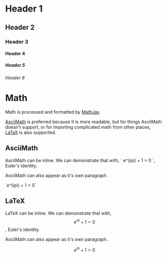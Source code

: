 ---
---

# Header 1

## Header 2

### Header 3

#### Header 4

##### Header 5

###### Header 6


# Math

Math is processed and formatted by [MathJax](http://mathjax.org)

[AsciiMath](http://asciimath.org/) is preferred because it is more readable, but
for things AsciiMath doesn't support, or for importing complicated math from
other places, [LaTeX](http://en.wikibooks.org/wiki/LaTeX/Mathematics) is also
supported.

## AsciiMath

AsciiMath can be inline. We can demonstrate that with, \` e^(ipi) + 1 = 0 \`,
Euler's identity.

AsciiMath can also appear as it's own paragraph.

 \`e^(ipi) + 1 = 0\`

## LaTeX

LaTeX can be inline.  We can demonstrate that with, $$ e^{i\pi} + 1 = 0 $$,
Euler's identity.

AsciiMath can also appear as it's own paragraph.

$$ e^{i\pi} + 1 = 0 $$
